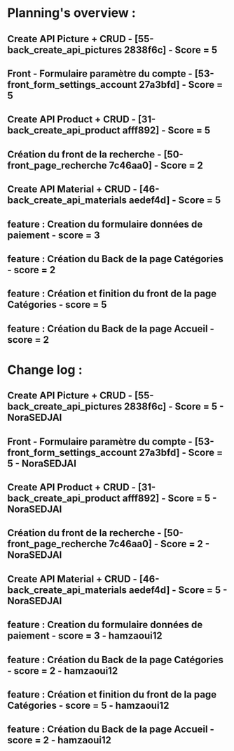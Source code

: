 # Planning's overview :

## Create API Picture + CRUD - [55-back_create_api_pictures 2838f6c] - Score = 5

## Front - Formulaire paramètre du compte - [53-front_form_settings_account 27a3bfd] - Score = 5

## Create API Product + CRUD - [31-back_create_api_product afff892] - Score = 5

## Création du front de la recherche - [50-front_page_recherche 7c46aa0] - Score = 2

## Create API Material + CRUD - [46-back_create_api_materials aedef4d] - Score = 5

## feature : Creation du formulaire données de paiement - score = 3

## feature : Création du Back de la page Catégories - score = 2

## feature : Création et finition du front de la page Catégories - score = 5

## feature : Création du Back de la page Accueil - score = 2

# Change log :

## Create API Picture + CRUD - [55-back_create_api_pictures 2838f6c] - Score = 5 - NoraSEDJAI

## Front - Formulaire paramètre du compte - [53-front_form_settings_account 27a3bfd] - Score = 5 - NoraSEDJAI

## Create API Product + CRUD - [31-back_create_api_product afff892] - Score = 5 - NoraSEDJAI

## Création du front de la recherche - [50-front_page_recherche 7c46aa0] - Score = 2 - NoraSEDJAI

## Create API Material + CRUD - [46-back_create_api_materials aedef4d] - Score = 5 - NoraSEDJAI

## feature : Creation du formulaire données de paiement - score = 3 - hamzaoui12

## feature : Création du Back de la page Catégories - score = 2 - hamzaoui12

## feature : Création et finition du front de la page Catégories - score = 5 - hamzaoui12

## feature : Création du Back de la page Accueil - score = 2 - hamzaoui12
